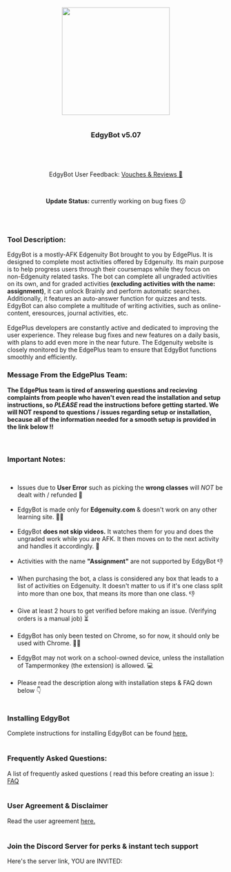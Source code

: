 <br><br>
<h3 align="center">
  <img style="width:250px; margin:0 auto;" src="https://github.com/EdgePlus-MIA/EdgyBot/blob/main/edgePlus2.png?raw=true"><br><br>
  <p>EdgyBot v5.07</p><br><br>
</h3>
<p align="center">EdgyBot User Feedback: <a href="https://discord.gg/AhMvKX2qYY"> Vouches & Reviews 🤩</a></p>
<br>
<p align="center"><b>Update Status: </b>currently working on bug fixes 😗</p>
<br><br>
<h3>Tool Description:</h3>
<p>EdgyBot is a mostly-AFK Edgenuity Bot brought to you by EdgePlus. It is designed to complete most activities offered by Edgenuity. Its main purpose is to help progress users through their coursemaps while they focus on non-Edgenuity related tasks. The bot can complete all ungraded activities on its own, and for graded activities <b>(excluding activities with the name: assignment)</b>, it can unlock Brainly and perform automatic searches. Additionally, it features an auto-answer function for quizzes and tests. EdgyBot can also complete a multitude of writing activities, such as online-content, eresources, journal activities, etc.<br><br>EdgePlus developers are constantly active and dedicated to improving the user experience. They release bug fixes and new features on a daily basis, with plans to add even more in the near future. The Edgenuity website is closely monitored by the EdgePlus team to ensure that EdgyBot functions smoothly and efficiently.</p>
<h3>Message From the EdgePlus Team:</h3>
<b>The EdgePlus team is tired of answering questions and recieving complaints from people who haven't even read the installation and setup instructions, so <i>PLEASE</i> read the instructions before getting started. We will NOT respond to questions / issues regarding setup or installation, because all of the information needed for a smooth setup is provided in the link below ‼</b>
<br><br><br>
<h3>Important Notes:</h3><br>
<ul>
<li>Issues due to <b>User Error</b> such as picking the <b>wrong classes</b> will <i>NOT</i> be dealt with / refunded 🔴</li><br>
<li>EdgyBot is made only for <b>Edgenuity.com</b> & doesn't work on any other learning site. 🙅‍♂️</li><br>
<li>EdgyBot <b>does not skip videos.</b> It watches them for you and does the ungraded work while you are AFK. It then moves on to the next activity and handles it accordingly. 🎥</li><br>
<li>Activities with the name <b>"Assignment"</b> are not supported by EdgyBot 👎</li><br>
<li>When purchasing the bot, a class is considered any box that leads to a list of activities on Edgenuity. It doesn't matter to us if it's one class split into more than one box, that means its more than one class. 👎</li><br>
<li>Give at least 2 hours to get verified before making an issue. (Verifying orders is a manual job) ⏳</li><br>
<li>EdgyBot has only been tested on Chrome, so for now, it should only be used with Chrome. 🤷‍♂️</li><br>
<li>EdgyBot may not work on a school-owned device, unless the installation of Tampermonkey (the extension) is allowed. 💻</li><br>
<li>Please read the description along with installation steps & FAQ down below 👇</li><br>
</ul>
<h3>Installing EdgyBot</h3>
Complete instructions for installing EdgyBot can be found <a href="https://discord.gg/AhMvKX2qYY">here.</a>
<br><br>
<h3>Frequently Asked Questions:</h3>
A list of frequently asked questions ( read this before creating an issue ): <a href="https://discord.gg/AhMvKX2qYY">FAQ</a>
<br><br>
<h3>User Agreement & Disclaimer</h3>
Read the user agreement <a href="https://github.com/EdgePlus-MIA/EdgyBot/blob/main/useragreement.md" target="_self">here.</a>
<br><br>

<h3>Join the Discord Server for perks & instant tech support</h3>
Here's the server link, YOU are INVITED: <a href="https://discord.gg/AhMvKX2qYY" target="_blank"></a>
<br><br>
